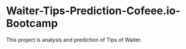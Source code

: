 # Waiter-Tips-Prediction-Cofeee.io-Bootcamp

This project is analysis and prediction of Tips of Waiter.
